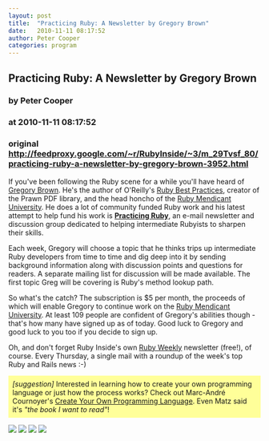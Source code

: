 ```yaml
---
layout: post
title:  "Practicing Ruby: A Newsletter by Gregory Brown"
date:   2010-11-11 08:17:52
author: Peter Cooper
categories: program
---
```


## Practicing Ruby: A Newsletter by Gregory Brown
### by Peter Cooper
### at 2010-11-11 08:17:52
### original <http://feedproxy.google.com/~r/RubyInside/~3/m_29Tvsf_80/practicing-ruby-a-newsletter-by-gregory-brown-3952.html>

<p>If you've been following the Ruby scene for a while you'll have heard of <a href="http://www.rubyinside.com/ruby-best-practices-gregory-brown-interview-1332.html">Gregory Brown</a>. He's the author of O'Reilly's <a href="http://rubybestpractices.com/">Ruby Best Practices</a>, creator of the Prawn PDF library, and the head honcho of the <a href="http://university.rubymendicant.com/">Ruby Mendicant University</a>. He does a lot of community funded Ruby work and his latest attempt to help fund his work is <a href="http://blog.rubybestpractices.com/posts/gregory/028-practicing-ruby.html"><b>Practicing Ruby</b></a>, an e-mail newsletter and discussion group dedicated to helping intermediate Rubyists to sharpen their skills.</p>
<p>Each week, Gregory will choose a topic that he thinks trips up intermediate Ruby developers from time to time and dig deep into it by sending background information along with discussion points and questions for readers. A separate mailing list for discussion will be made available. The first topic Greg will be covering is Ruby's method lookup path.</p>
<p>So what's the catch? The subscription is $5 per month, the proceeds of which will enable Gregory to continue work on the <a href="http://university.rubymendicant.com/">Ruby Mendicant University</a>. At least 109 people are confident of Gregory's abilities though - that's how many have signed up as of today. Good luck to Gregory and good luck to you too if you decide to sign up.</p>
<p>Oh, and don't forget Ruby Inside's own <a href="http://rubyweekly.com/">Ruby Weekly</a> newsletter (free!), of course. Every Thursday, a single mail with a roundup of the week's top Ruby and Rails news :-)</p>
<p style="padding:8px;background-color:#ff9"><em>[suggestion]</em> Interested in learning how to create your own programming language or just how the process works? Check out Marc-André Cournoyer's <a href="http://8dc2fg6673tfx6f6ea1yt90uf1.hop.clickbank.net/">Create Your Own Programming Language</a>. Even Matz said it's <em>"the book I want to read"</em>!</p>
<div>
<a href="http://feeds.feedburner.com/~ff/RubyInside?a=m_29Tvsf_80:QelZo1wGXtU:yIl2AUoC8zA"><img src="http://feeds.feedburner.com/~ff/RubyInside?d=yIl2AUoC8zA" border="0"></a> <a href="http://feeds.feedburner.com/~ff/RubyInside?a=m_29Tvsf_80:QelZo1wGXtU:3H-1DwQop_U"><img src="http://feeds.feedburner.com/~ff/RubyInside?i=m_29Tvsf_80:QelZo1wGXtU:3H-1DwQop_U" border="0"></a> <a href="http://feeds.feedburner.com/~ff/RubyInside?a=m_29Tvsf_80:QelZo1wGXtU:F7zBnMyn0Lo"><img src="http://feeds.feedburner.com/~ff/RubyInside?i=m_29Tvsf_80:QelZo1wGXtU:F7zBnMyn0Lo" border="0"></a> <a href="http://feeds.feedburner.com/~ff/RubyInside?a=m_29Tvsf_80:QelZo1wGXtU:gIN9vFwOqvQ"><img src="http://feeds.feedburner.com/~ff/RubyInside?i=m_29Tvsf_80:QelZo1wGXtU:gIN9vFwOqvQ" border="0"></a>
</div><img src="http://feeds.feedburner.com/~r/RubyInside/~4/m_29Tvsf_80" height="1" width="1">